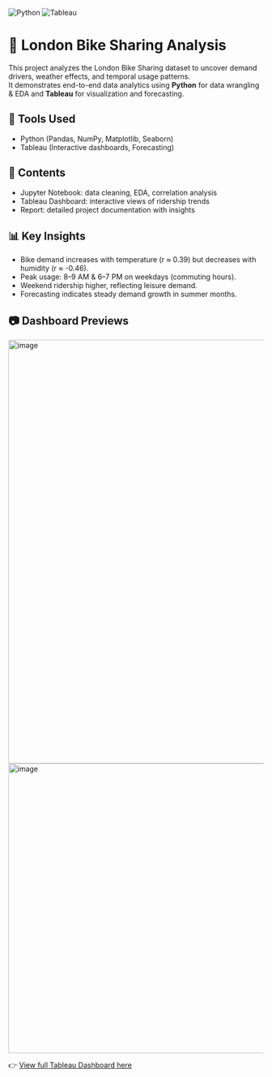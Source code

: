 ![Python](https://img.shields.io/badge/Python-3.9-blue) 
![Tableau](https://img.shields.io/badge/Tableau-Dashboard-orange)

# 🚴 London Bike Sharing Analysis

This project analyzes the London Bike Sharing dataset to uncover demand drivers, weather effects, and temporal usage patterns.  
It demonstrates end-to-end data analytics using **Python** for data wrangling & EDA and **Tableau** for visualization and forecasting.

## 🔧 Tools Used
- Python (Pandas, NumPy, Matplotlib, Seaborn)
- Tableau (Interactive dashboards, Forecasting)

## 📂 Contents
- Jupyter Notebook: data cleaning, EDA, correlation analysis
- Tableau Dashboard: interactive views of ridership trends
- Report: detailed project documentation with insights

## 📊 Key Insights
- Bike demand increases with temperature (r ≈ 0.39) but decreases with humidity (r ≈ -0.46).
- Peak usage: 8–9 AM & 6–7 PM on weekdays (commuting hours).
- Weekend ridership higher, reflecting leisure demand.
- Forecasting indicates steady demand growth in summer months.

## 📷 Dashboard Previews
<img width="1426" height="835" alt="image" src="https://github.com/user-attachments/assets/69af0ee9-b074-4c81-aace-9efd5e66dc5d" />

<img width="940" height="571" alt="image" src="https://github.com/user-attachments/assets/0d49c2a4-e5a5-4233-b045-336093228de8" />

👉 [View full Tableau Dashboard here](https://public.tableau.com/app/profile/jayati.gupta4196/viz/LondonBikeRidesTableaudashboard_17555792558970/Dashboard1?publish=yes)

